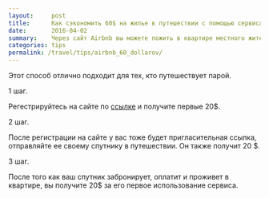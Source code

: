 ```yaml
---
layout:     post
title:      Как сэкономить 60$ на жилье в путешествии с помощью сервиса Airbnb.
date:       2016-04-02
summary:    Через сайт Airbnb вы можете пожить в квартире местного жителя и сэкономить до 60 долларов. 			
categories: tips
permalink: /travel/tips/airbnb_60_dollarov/
---
```


Этот способ отлично подходит для тех, кто путешествует парой.

1 шаг.

Регестрируйтесь на сайте по <a href="http://www.airbnb.ru/c/dimar6?s=8">ссылке</a> и получите первые 20$.

2 шаг.

После регистрации на сайте у вас тоже будет пригласительная ссылка, отправляйте ее своему спутнику в путешествии. Он также получит 20 $.

3 шаг.

После того как ваш спутник забронирует, оплатит и проживет в квартире, вы получите 20$ за его первое использование сервиса.
